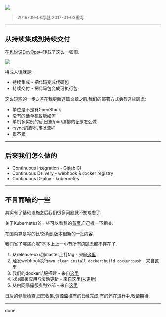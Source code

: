 ![](https://o4dyfn0ef.qnssl.com/image/2016-09-07-Screen%20Shot%202016-09-07%20at%2015.49.25.png?imageView2/2/h/400) 

> 2016-09-08写就 2017-01-03重写  

- - - - -- 

## 从持续集成到持续交付 

在[也说说DevOps](https://www.slahser.com/2016/09/27/也说说DevOps/)中转载了这么一张图. 

![](https://o4dyfn0ef.qnssl.com/image/2016-09-27-a7da8a5bfdc951862afc8f63f1650.png?imageView2/2/h/300) 

换成人话就是: 

- 持续集成 - 把代码变成代码包
- 持续交付 - 把代码包变成可执行包

这么短短的一步之差在我更新这篇文章之前,我们的部署方式会有这些顾虑: 

- 单位是不是有OpenStack
- 没有的话单机性能如何
- 单机多实例的话,日志/pid/编排的记录怎么做
- rsync的脚本,审批流程
- 累不累

- - - - -- 

## 后来我们怎么做的 

- Continuous Integration - Gitlab CI
- Continuous Delivery - webhook & docker registry
- Continuous Deploy - kubernetes

- - - - -- 

## 不言而喻的一些 

其实有了基础设施之后我们很多问题就不要考虑了. 

关于Kubernetes的一些可以看我的[首页](https://www.slahser.com),自己搜一下相关. 

在国内算是写的比较详细,版本很新的一批内容. 

我们省了哪些心呢?基本上上一小节所有的顾虑都不存在了. 

1. 从release-xxx到master上打tag - 来自[这里](https://www.slahser.com/2016/11/26/Enhance-Gitflow/)
2. 触发webhook执行`mvn clean install docker:build docker:push` - 来自[这里](https://www.slahser.com/2017/01/03/日后的测试代码要怎么写/)
3. 我们的docker私服搭建 - 来自[这里](https://www.slahser.com/2016/09/29/pi-cluster上配套Registry/) 
4. k8s部署应用与滚动更新 - 来自[这里(未更新)](https://www.slahser.com/2016/11/15/k8s后日谈-概念与设计/)
5. 从内网暴露服务到外部 - 来自[这里](https://www.slahser.com/2016/11/19/k8s后日谈-负载均衡traefik/)

日后的健康检查,日志收集,资源监控有的已经完成,有的还在进行中,敬请期待. 

- - - - - 

done. 






